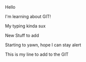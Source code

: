 Hello

I'm learning about GIT!

My typing kinda sux

New Stuff to add 

Starting to yawn, hope I can stay alert


This is my line to add to the GIT
